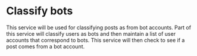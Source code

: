 # Classify bots

This service will be used for classifying posts as from bot accounts. Part of this service will classify users as bots and then maintain a list of user accounts that correspond to bots. This service will then check to see if a post comes from a bot account.